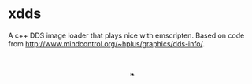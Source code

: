 # xdds
A c++ DDS image loader that plays nice with emscripten.
Based on code from http://www.mindcontrol.org/~hplus/graphics/dds-info/.

<br/>
<p align="center">&#x02767;</p>